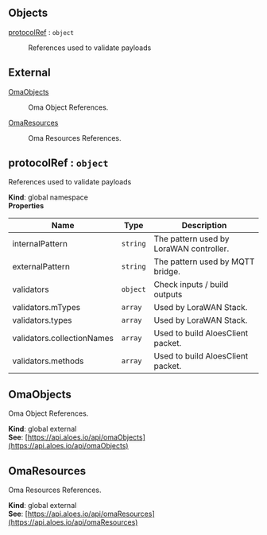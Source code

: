 ## Objects

<dl>
<dt><a href="#protocolRef">protocolRef</a> : <code>object</code></dt>
<dd><p>References used to validate payloads</p>
</dd>
</dl>

## External

<dl>
<dt><a href="#external_OmaObjects">OmaObjects</a></dt>
<dd><p>Oma Object References.</p>
</dd>
<dt><a href="#external_OmaResources">OmaResources</a></dt>
<dd><p>Oma Resources References.</p>
</dd>
</dl>

<a name="protocolRef"></a>

## protocolRef : <code>object</code>
References used to validate payloads

**Kind**: global namespace  
**Properties**

| Name | Type | Description |
| --- | --- | --- |
| internalPattern | <code>string</code> | The pattern used by LoraWAN controller. |
| externalPattern | <code>string</code> | The pattern used by MQTT bridge. |
| validators | <code>object</code> | Check inputs / build outputs |
| validators.mTypes | <code>array</code> | Used by LoraWAN Stack. |
| validators.types | <code>array</code> | Used by LoraWAN Stack. |
| validators.collectionNames | <code>array</code> | Used to build AloesClient packet. |
| validators.methods | <code>array</code> | Used to build AloesClient packet. |

<a name="external_OmaObjects"></a>

## OmaObjects
Oma Object References.

**Kind**: global external  
**See**: [https://api.aloes.io/api/omaObjects](https://api.aloes.io/api/omaObjects)  
<a name="external_OmaResources"></a>

## OmaResources
Oma Resources References.

**Kind**: global external  
**See**: [https://api.aloes.io/api/omaResources](https://api.aloes.io/api/omaResources)  
